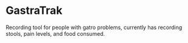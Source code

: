# GastraTrak
Recording tool for people with gatro problems, currently has recording stools, pain levels, and food consumed.
